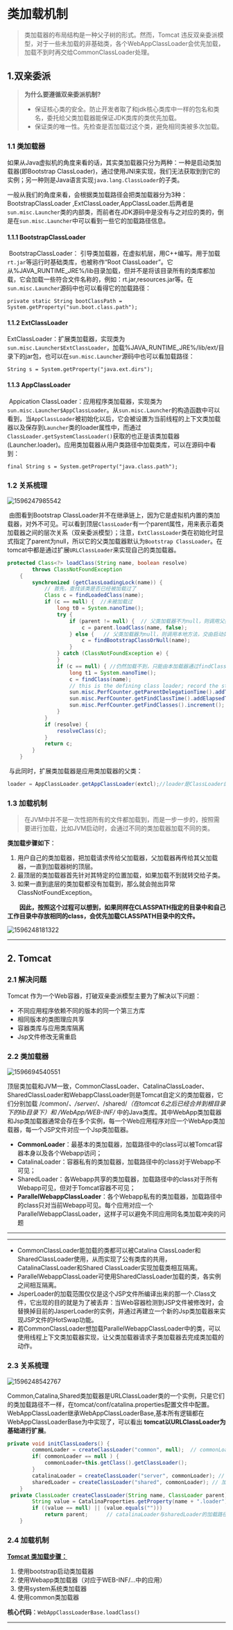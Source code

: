 # 类加载机制

> 类加载器的布局结构是一种父子树的形式。然而，Tomcat 违反双亲委派模型，对于一些未加载的非基础类，各个WebAppClassLoader会优先加载，加载不到时再交给CommonClassLoader处理。

## 1.双亲委派

> **为什么要遵循双亲委派机制?**
>
> - 保证核心类的安全。防止开发者取了和jdk核心类库中一样的包名和类名，委托给父类加载器能保证JDK类库的类优先加载。
> - 保证类的唯一性。先检查是否加载过这个类，避免相同类被多次加载。

### 1.1 类加载器

​	如果从Java虚拟机的角度来看的话，其实类加载器只分为两种：一种是启动类加载器(即Bootstrap ClassLoader)，通过使用JNI来实现，我们无法获取到到它的实例；另一种则是Java语言实现`java.lang.ClassLoader`的子类。

​	一般从我们的角度来看，会根据类加载路径会把类加载器分为3种：BootstrapClassLoader ,ExtClassLoader,AppClassLoader.后两者是`sun.misc.Launcher`类的内部类，而前者在JDK源码中是没有与之对应的类的，倒是在`sun.misc.Launcher`中可以看到一些它的加载路径信息。

#### 1.1.1 BootstrapClassLoader

​	BootstrapClassLoader： 引导类加载器，在虚拟机层，用C++编写。用于加载`rt.jar`等运行时基础类库，也被称作“Root ClassLoader”。它从%JAVA_RUNTIME_JRE%/lib目录加载，但并不是将该目录所有的类库都加载，它会加载一些符合文件名称的，例如：rt.jar,resources.jar等。在`sun.misc.Launcher`源码中也可以看得它的加载路径：

`private static String bootClassPath = System.getProperty("sun.boot.class.path");`

#### 1.1.2 ExtClassLoader

​	ExtClassLoader：扩展类加载器，实现类为`sun.misc.Launcher$ExtClassLoader`，加载%JAVA_RUNTIME_JRE%/lib/ext/目录下的jar包，也可以在`sun.misc.Launcher`源码中也可以看加载路径：

`String s = System.getProperty("java.ext.dirs");`

#### 1.1.3 AppClassLoader

​	Appication ClassLoader：应用程序类加载器，实现类为`sun.misc.Launcher$AppClassLoader`。从`sun.misc.Launcher`的构造函数中可以看到，当`AppClassLoader`被初始化以后，它会被设置为当前线程的上下文类加载器以及保存到`Launcher`类的loader属性中，而通过`ClassLoader.getSystemClassLoader()`获取的也正是该类加载器(Launcher.loader)。应用类加载器从用户类路径中加载类库，可以在源码中看到：

`final String s = System.getProperty("java.class.path");`

### 1.2 关系梳理

![1596247985542](C:\Users\xuan\AppData\Roaming\Typora\typora-user-images\1596247985542.png)

​	由图看到Bootstrap ClassLoader并不在继承链上，因为它是虚拟机内置的类加载器，对外不可见。可以看到顶层`ClassLoader`有一个parent属性，用来表示着类加载器之间的层次关系（双亲委派模型）；注意，`ExtClassLoader`类在初始化时显式指定了parent为null，所以它的父类加载器默认为`Bootstrap ClassLoader`。在tomcat中都是通过扩展`URLClassLoader`来实现自己的类加载器。

```Java
protected Class<?> loadClass(String name, boolean resolve)
        throws ClassNotFoundException
    {
        synchronized (getClassLoadingLock(name)) {
            // 首先，查找该类是否已经被加载过了
            Class c = findLoadedClass(name);
            if (c == null) {  //未被加载过
                long t0 = System.nanoTime();
                try {
                    if (parent != null) {  // 父类加载器不为null，则调用父类加载器尝试加载
                        c = parent.loadClass(name, false);
                    } else {   // 父类加载器为null，则调用本地方法，交由启动类加载器加载，所以说ExtClassLoader的父类加载器为Bootstrap ClassLoader
                        c = findBootstrapClassOrNull(name);
                    }
                } catch (ClassNotFoundException e) {
                }
                if (c == null) { //仍然加载不到，只能由本加载器通过findClass去加载
                    long t1 = System.nanoTime();
                    c = findClass(name);
                    // this is the defining class loader; record the stats
                    sun.misc.PerfCounter.getParentDelegationTime().addTime(t1 - t0);
                    sun.misc.PerfCounter.getFindClassTime().addElapsedTimeFrom(t1);
                    sun.misc.PerfCounter.getFindClasses().increment();
                }
            }
            if (resolve) {
                resolveClass(c);
            }
            return c;
        }
    }
```

​	与此同时，扩展类加载器是应用类加载器的父类：

```Java
loader = AppClassLoader.getAppClassLoader(extcl);//loader是ClassLoader的属性,extcl是扩展类加载器实例
```

### 1.3  加载机制

> 在JVM中并不是一次性把所有的文件都加载到，而是一步一步的，按照需要进行加载，比如JVM启动时，会通过不同的类加载器加载不同的类。


**类加载步骤如下**：

1. 用户自己的类加载器，把加载请求传给父加载器，父加载器再传给其父加载器，一直到加载器树的顶层。
2. 最顶层的类加载器首先针对其特定的位置加载，如果加载不到就转交给子类。
3. 如果一直到底层的类加载都没有加载到，那么就会抛出异常ClassNotFoundException。

　　**因此，按照这个过程可以想到，如果同样在CLASSPATH指定的目录中和自己工作目录中存放相同的class，会优先加载CLASSPATH目录中的文件。**

![1596248181322](C:\Users\xuan\AppData\Roaming\Typora\typora-user-images\1596248181322.png)

------

## 2. Tomcat

### 2.1 解决问题

Tomcat 作为一个Web容器，打破双亲委派模型主要为了解决以下问题：

- 不同应用程序依赖不同的版本的同一个第三方库
- 相同版本的类图理应共享
- 容器类库与应用类库隔离
- Jsp文件修改无需重启

### 2.2 类加载器

![1596694540551](C:\Users\xuan\AppData\Roaming\Typora\typora-user-images\1596694540551.png)

​	顶层类加载和JVM一致，CommonClassLoader、CatalinaClassLoader、SharedClassLoader和WebappClassLoader则是Tomcat自定义的类加载器，它们分别加载 /common/*、/server/*、/shared/*（在tomcat 6之后已经合并到根目录下的lib目录下）和 /WebApp/WEB-INF/* 中的Java类库。其中WebApp类加载器和Jsp类加载器通常会存在多个实例，每一个Web应用程序对应一个WebApp类加载器，每一个JSP文件对应一个Jsp类加载器。

- **CommonLoader**：最基本的类加载器，加载路径中的class可以被Tomcat容器本身以及各个Webapp访问；
- CatalinaLoader：容器私有的类加载器，加载路径中的class对于Webapp不可见；
- SharedLoader：各Webapp共享的类加载器，加载路径中的class对于所有Webapp可见，但对于Tomcat容器不可见；
- **ParallelWebappClassLoader**：各个Webapp私有的类加载器，加载路径中的class只对当前Webapp可见。每个应用对应一个 ParallelWebappClassLoader，这样子可以避免不同应用同名类加载冲突的问题

------

------

- CommonClassLoader能加载的类都可以被Catalina ClassLoader和SharedClassLoader使用，从而实现了公有类库的共用，CatalinaClassLoader和Shared ClassLoader实现加载类相互隔离。
- ParallelWebappClassLoader可使用SharedClassLoader加载的类，各实例之间相互隔离。
- JsperLoader的加载范围仅仅是这个JSP文件所编译出来的那一个.Class文件，它出现的目的就是为了被丢弃：当Web容器检测到JSP文件被修改时，会替换掉目前的JasperLoader的实例，并通过再建立一个新的Jsp类加载器来实现JSP文件的HotSwap功能。
- 若CommonClassLoader想加载ParallelWebappClassLoader中的类，可以使用线程上下文类加载器实现，让父类加载器请求子类加载器去完成类加载的动作。

### 2.3 关系梳理

![1596248542767](C:\Users\xuan\AppData\Roaming\Typora\typora-user-images\1596248542767.png)

​	Common,Catalina,Shared类加载器是URLClassLoader类的一个实例，只是它们的类加载路径不一样，在tomcat/conf/catalina.properties配置文件中配置。WebAppClassLoader继承WebAppClassLoaderBase,基本所有逻辑都在WebAppClassLoaderBase为中实现了，可以看出 **tomcat以URLClassLoader为基础进行扩展**。

```java
private void initClassLoaders() {
        commonLoader = createClassLoader("common", null);  // commonLoader的加载路径为common.loader
        if( commonLoader == null ) {
            commonLoader=this.getClass().getClassLoader();
        }
        catalinaLoader = createClassLoader("server", commonLoader); // 加载路径为server.loader，默认为空，父类加载器为commonLoader
        sharedLoader = createClassLoader("shared", commonLoader); // 加载路径为shared.loader，默认为空，父类加载器为commonLoader
    }
 private ClassLoader createClassLoader(String name, ClassLoader parent) throws Exception {
        String value = CatalinaProperties.getProperty(name + ".loader");
        if ((value == null) || (value.equals("")))
            return parent;      // catalinaLoader与sharedLoader的加载路径均为空，所以直接返回commonLoader对象，默认3者为同一个对象
    }
```

### 2.4 加载机制

**[Tomcat 类加载步骤：](https://tomcat.apache.org/tomcat-8.5-doc/class-loader-howto.html)**

1. 使用bootstrap启动类加载器
2. 使用Webapp类加载器（对应于WEB-INF/…中的应用）
3. 使用system系统类加载器
4. 使用common类加载器

**核心代码**：`WebAppClassLoaderBase.loadClass()`

------

## 
